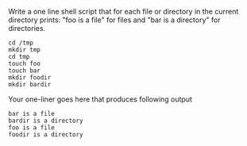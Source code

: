 Write a one line shell script that for each file or directory in the 
current directory prints:
"foo is a file" for files
and "bar is a directory" for directories.

```
cd /tmp
mkdir tmp
cd tmp
touch foo
touch bar
mkdir foodir
mkdir bardir
```
Your one-liner goes here that produces following output
```
bar is a file
bardir is a directory
foo is a file
foodir is a directory
```
